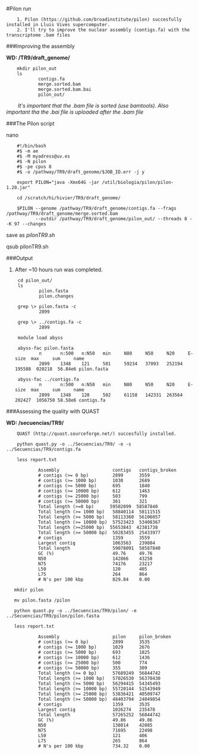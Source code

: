 #Pilon run

        1. Pilon (https://github.com/broadinstitute/pilon) succesfully installed in Lluis Vives supercomputer.
        2. I'll try to improve the nuclear assembly (contigs.fa) with the transcriptome .bam files

###Improving the assembly

**WD: /TR9/draft_genome/**
        
        mkdir pilon_out
        ls
                contigs.fa
                merge.sorted.bam
                merge.sorted.bam.bai
                pilon_out/
        
        
   *It's important that the .bam file is sorted (use bamtools). Also important tha the .bai file is uploaded after the .bam file*

###The Pilon script

nano

        #!/bin/bash
        #$ -m ae
        #$ -M myadress@uv.es
        #$ -N pilon
        #$ -pe cpus 8
        #$ -o /pathway/TR9/draft_genome/$JOB_ID.err -j y

        export PILON="java -Xmx64G -jar /util/biologia/pilon/pilon-1.20.jar"

        cd /scratch/hi/hivier/TR9/draft_genome/

        $PILON --genome /pathway/TR9/draft_genome/contigs.fa --frags /pathway/TR9/draft_genome/merge.sorted.bam 
               --outdir /pathway/TR9/draft_genome/pilon_out/ --threads 8 --K 97 --changes

save as *pilonTR9.sh*

qsub pilonTR9.sh

###Output

1. After ~10 hours run was completed.

        cd pilon_out/
        ls
                pilon.fasta
                pilon.changes
                
        grep \> pilon.fasta -c
                2899
        
        grep \> ../contigs.fa -c
                2899
                
        module load abyss
        
        abyss-fac pilon.fasta
                n       n:500   n:N50   min     N80     N50     N20     E-size  max     sum     name
                2899    1348    121     501     59234   37093   252194  195588  020218  56.84e6 pilon.fasta

        abyss-fac ../contigs.fa
                n       n:500   n:N50   min     N80     N50     N20     E-size  max     sum     name
                2899    1348    120     502     61158   142331  263564  202427  1056750 58.58e6 contigs.fa

###Assessing the quality with QUAST

**WD: /secuencias/TR9/**
        
        QUAST (http://quast.sourceforge.net/) succesfully installed.
        
        python quast.py -o ../Secuencias/TR9/ -e -s ../Secuencias/TR9/contigs.fa
        
        less report.txt

                Assembly                    contigs   contigs_broken
                # contigs (>= 0 bp)         2899      3559          
                # contigs (>= 1000 bp)      1030      2689          
                # contigs (>= 5000 bp)      695       1840          
                # contigs (>= 10000 bp)     612       1463          
                # contigs (>= 25000 bp)     503       799           
                # contigs (>= 50000 bp)     361       321           
                Total length (>=0 bp)      59502099  58587840      
                Total length (>= 1000 bp)   58840114  58111515      
                Total length (>= 5000 bp)   58113360  56106057      
                Total length (>= 10000 bp)  57523423  53408367      
                Total length (>=25000 bp)  55653843  42381738      
                Total length (>= 50000 bp)  50283455  25433977      
                # contigs                   1359      3559          
                Largest contig              1063563   239804        
                Total length                59078091  58587840      
                GC (%)                      49.76     49.76         
                N50                         142866    43258         
                N75                         74176     23217         
                L50                         120       405           
                L75                         264       864           
                # N's per 100 kbp           829.84    0.00   
       
       mkdir pilon
       
       mv pilon.fasta /pilon
       
       python quast.py -o ../Secuencias/TR9/pilon/ -e ../Secuencias/TR9/pilon/pilon.fasta
       
       less report.txt
       
                Assembly                    pilon     pilon_broken
                # contigs (>= 0 bp)         2899      3535        
                # contigs (>= 1000 bp)      1029      2676        
                # contigs (>= 5000 bp)      693       1825        
                # contigs (>= 10000 bp)     612       1436        
                # contigs (>= 25000 bp)     500       774         
                # contigs (>= 50000 bp)     355       309         
                Total length (>= 0 bp)      57689249  56844742    
                Total length (>= 1000 bp)   57026530  56370430    
                Total length (>= 5000 bp)   56294415  54345493    
                Total length (>= 10000 bp)  55720144  51543949    
                Total length (>= 25000 bp)  53836421  40509747    
                Total length (>= 50000 bp)  48403794  24049854    
                # contigs                   1359      3535        
                Largest contig              1026274   235478      
                Total length                57265252  56844742    
                GC (%)                      49.86     49.86       
                N50                         138014    42085       
                N75                         71695     22498       
                L50                         121       406         
                L75                         265       864         
                # N's per 100 kbp           734.32    0.00
